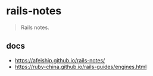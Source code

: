 # rails-notes
> Rails notes.

## docs
- https://afeiship.github.io/rails-notes/
- https://ruby-china.github.io/rails-guides/engines.html